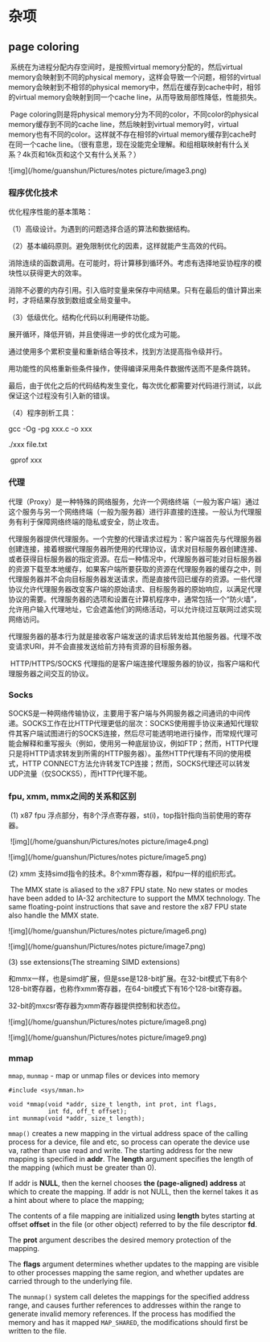 # 杂项

## page coloring

​	系统在为进程分配内存空间时，是按照virtual memory分配的，然后virtual memory会映射到不同的physical memory，这样会导致一个问题，相邻的virtual memory会映射到不相邻的physical memory中，然后在缓存到cache中时，相邻的virtual memory会映射到同一个cache line，从而导致局部性降低，性能损失。

​	Page coloring则是将physical memory分为不同的color，不同color的physical memory缓存到不同的cache line，然后映射到virtual memory时，virtual memory也有不同的color。这样就不存在相邻的virtual memory缓存到cache时在同一个cache line。（很有意思，现在没能完全理解。和组相联映射有什么关系？4k页和16k页和这个又有什么关系？）

![img](/home/guanshun/Pictures/notes picture/image3.png)



### 程序优化技术

优化程序性能的基本策略：

（1）高级设计。为遇到的问题选择合适的算法和数据结构。

（2）基本编码原则。避免限制优化的因素，这样就能产生高效的代码。

消除连续的函数调用。在可能时，将计算移到循环外。考虑有选择地妥协程序的模块性以获得更大的效率。

消除不必要的内存引用。引入临时变量来保存中间结果。只有在最后的值计算出来时，才将结果存放到数组或全局变量中。

（3）低级优化。结构化代码以利用硬件功能。

展开循环，降低开销，并且使得进一步的优化成为可能。

通过使用多个累积变量和重新结合等技术，找到方法提高指令级并行。

用功能性的风格重新些条件操作，使得编译采用条件数据传送而不是条件跳转。

最后，由于优化之后的代码结构发生变化，每次优化都需要对代码进行测试，以此保证这个过程没有引入新的错误。

（4）程序剖析工具：

gcc -Og -pg xxx.c -o xxx

./xxx file.txt

​	gprof xxx

### 代理

​       代理（Proxy）是一种特殊的网络服务，允许一个网络终端（一般为客户端）通过这个服务与另一个网络终端（一般为服务器）进行非直接的连接。一般认为代理服务有利于保障网络终端的隐私或安全，防止攻击。

​       代理服务器提供代理服务。一个完整的代理请求过程为：客户端首先与代理服务器创建连接，接着根据代理服务器所使用的代理协议，请求对目标服务器创建连接、或者获得目标服务器的指定资源。在后一种情况中，代理服务器可能对目标服务器的资源下载至本地缓存，如果客户端所要获取的资源在代理服务器的缓存之中，则代理服务器并不会向目标服务器发送请求，而是直接传回已缓存的资源。一些代理协议允许代理服务器改变客户端的原始请求、目标服务器的原始响应，以满足代理协议的需要。代理服务器的选项和设置在计算机程序中，通常包括一个“防火墙”，允许用户输入代理地址，它会遮盖他们的网络活动，可以允许绕过互联网过滤实现网络访问。

​       代理服务器的基本行为就是接收客户端发送的请求后转发给其他服务器。代理不改变请求URI，并不会直接发送给前方持有资源的目标服务器。

​       HTTP/HTTPS/SOCKS 代理指的是客户端连接代理服务器的协议，指客户端和代理服务器之间交互的协议。

### Socks

​       SOCKS是一种网络传输协议，主要用于客户端与外网服务器之间通讯的中间传递。SOCKS工作在比HTTP代理更低的层次：SOCKS使用握手协议来通知代理软件其客户端试图进行的SOCKS连接，然后尽可能透明地进行操作，而常规代理可能会解释和重写报头（例如，使用另一种底层协议，例如FTP；然而，HTTP代理只是将HTTP请求转发到所需的HTTP服务器）。虽然HTTP代理有不同的使用模式，HTTP CONNECT方法允许转发TCP连接；然而，SOCKS代理还可以转发UDP流量（仅SOCKS5），而HTTP代理不能。

### fpu, xmm, mmx之间的关系和区别

​		(1) x87 fpu 浮点部分，有8个浮点寄存器，st(i)，top指针指向当前使用的寄存器。

​               	           ![img](/home/guanshun/Pictures/notes picture/image4.png)   

![img](/home/guanshun/Pictures/notes picture/image5.png)

(2) xmm 支持simd指令的技术。8个xmm寄存器，和fpu一样的组织形式。

​	The MMX state is aliased to the x87 FPU state. No new states or modes have been added to IA-32 architecture to support the MMX technology. The same floating-point instructions that save and restore the x87 FPU state also handle the MMX state.

![img](/home/guanshun/Pictures/notes picture/image6.png)

![img](/home/guanshun/Pictures/notes picture/image7.png)

(3) sse extensions(The streaming SIMD extensions)

​	和mmx一样，也是simd扩展，但是sse是128-bit扩展。在32-bit模式下有8个128-bit寄存器，也称作xmm寄存器，在64-bit模式下有16个128-bit寄存器。

32-bit的mxcsr寄存器为xmm寄存器提供控制和状态位。

![img](/home/guanshun/Pictures/notes picture/image8.png)

![img](/home/guanshun/Pictures/notes picture/image9.png)



### mmap

`mmap`, `munmap` - map or unmap files or devices into memory

```
#include <sys/mman.h>

void *mmap(void *addr, size_t length, int prot, int flags,
           int fd, off_t offset);
int munmap(void *addr, size_t length);
```

`mmap()`  creates  a  new  mapping in the virtual address space of the calling process for a device, file and etc, so process can operate the device use va, rather than use read and write.  The starting address for the new mapping is specified in **addr**.  The **length** argument specifies the length of the mapping (which must be greater than 0).

If addr is **NULL**, then the kernel chooses **the (page-aligned) address** at which to create the mapping.  If addr is not NULL, then the  kernel takes  it  as  a hint about where to place the mapping;

The  contents  of a file mapping are initialized using **length** bytes starting at offset **offset** in the file (or other object) referred to by the file descriptor **fd**.

The **prot** argument describes the desired memory protection of the mapping.

The **flags** argument determines whether updates to the mapping are visible to other processes mapping the same region, and whether updates are carried through to the underlying file.

The `munmap()` system call deletes the mappings for the specified address range, and causes further references to addresses within the range to generate invalid memory references. If the process has modified the memory and has it mapped `MAP_SHARED`, the modifications should first be written to the file.

